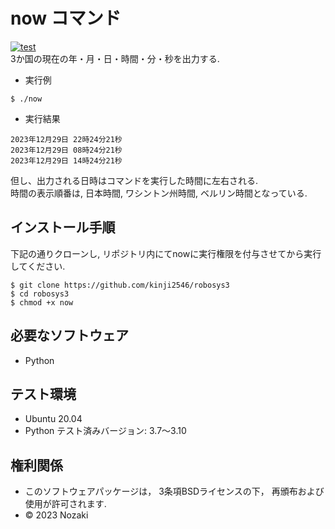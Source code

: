 # now コマンド
[![test](https://github.com/kinji2546/robosys3/actions/workflows/test.yml/badge.svg)](https://github.com/kinji2546/robosys3/actions/workflows/test.yml)  
3か国の現在の年・月・日・時間・分・秒を出力する.  

* 実行例  
```
$ ./now
```

* 実行結果  
```
2023年12月29日 22時24分21秒
2023年12月29日 08時24分21秒
2023年12月29日 14時24分21秒
```
但し、出力される日時はコマンドを実行した時間に左右される.  
時間の表示順番は, 日本時間, ワシントン州時間, ベルリン時間となっている.  
## インストール手順
下記の通りクローンし, リポジトリ内にてnowに実行権限を付与させてから実行してください.  
```
$ git clone https://github.com/kinji2546/robosys3
$ cd robosys3
$ chmod +x now
```
## 必要なソフトウェア
* Python  
## テスト環境
* Ubuntu 20.04  
* Python テスト済みバージョン: 3.7～3.10  
## 権利関係
* このソフトウェアパッケージは， 3条項BSDライセンスの下， 再頒布および使用が許可されます.  
* © 2023 Nozaki  
